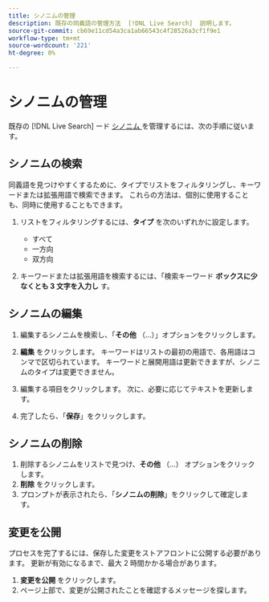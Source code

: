 ```yaml
---
title: シノニムの管理
description: 既存の同義語の管理方法  [!DNL Live Search]  説明します。
source-git-commit: cb69e11cd54a3ca1ab66543c4f28526a3cf1f9e1
workflow-type: tm+mt
source-wordcount: '221'
ht-degree: 0%

---
```


# シノニムの管理

既存の [!DNL Live Search] ード [ シノニム ](synonyms.md) を管理するには、次の手順に従います。

## シノニムの検索

同義語を見つけやすくするために、タイプでリストをフィルタリングし、キーワードまたは拡張用語で検索できます。  これらの方法は、個別に使用することも、同時に使用することもできます。

1. リストをフィルタリングするには、**タイプ** を次のいずれかに設定します。

   * すべて
   * 一方向
   * 双方向

1. キーワードまたは拡張用語を検索するには、「検索キーワード **ボックスに少なくとも 3 文字を入力し** す。

## シノニムの編集

1. 編集するシノニムを検索し、「**その他** （...）」オプションをクリックします。

1. **編集** をクリックします。
キーワードはリストの最初の用語で、各用語はコンマで区切られています。 キーワードと展開用語は更新できますが、シノニムのタイプは変更できません。
1. 編集する項目をクリックします。 次に、必要に応じてテキストを更新します。

1. 完了したら、「**保存**」をクリックします。

## シノニムの削除

1. 削除するシノニムをリストで見つけ、**その他** （...） オプションをクリックします。
1. **削除** をクリックします。
1. プロンプトが表示されたら、「**シノニムの削除**」をクリックして確定します。

## 変更を公開

プロセスを完了するには、保存した変更をストアフロントに公開する必要があります。 更新が有効になるまで、最大 2 時間かかる場合があります。

1. **変更を公開** をクリックします。
1. ページ上部で、変更が公開されたことを確認するメッセージを探します。
